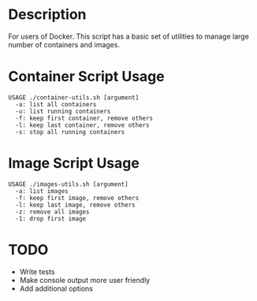# Description
For users of Docker.  This script has a basic set of utilities to manage large number of containers and images.

# Container Script Usage
```
USAGE ./container-utils.sh [argument]
  -a: list all containers
  -u: list running containers
  -f: keep first container, remove others
  -l: keep last container, remove others
  -s: stop all running containers
```

# Image Script Usage
```
USAGE ./images-utils.sh [argument]
  -a: list images
  -f: keep first image, remove others
  -l: keep last image, remove others
  -z: remove all images
  -1: drop first image
```

# TODO
- Write tests
- Make console output more user friendly
- Add additional options
